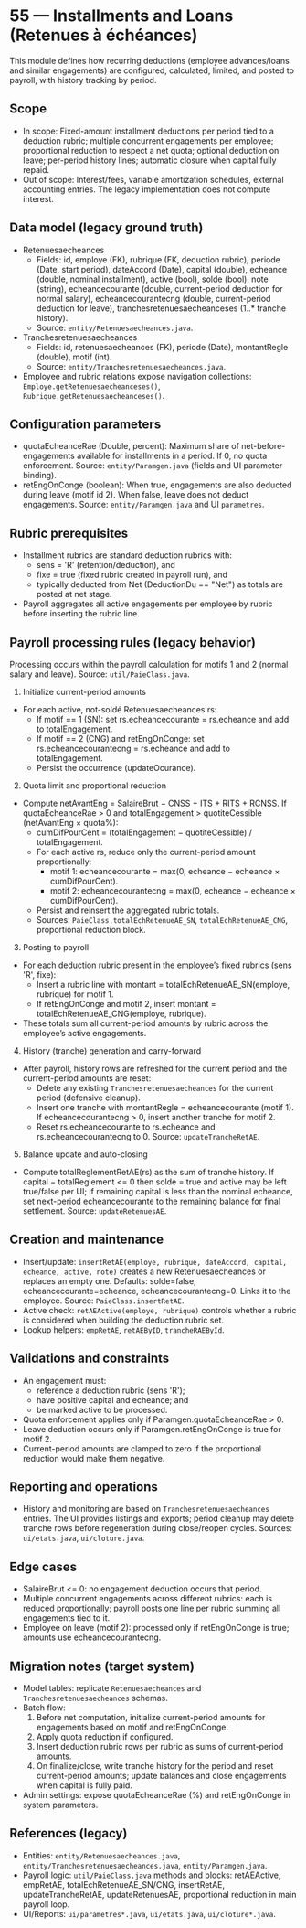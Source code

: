 # 55 — Installments and Loans (Retenues à échéances)

This module defines how recurring deductions (employee advances/loans and similar engagements) are configured, calculated, limited, and posted to payroll, with history tracking by period.

## Scope
- In scope: Fixed-amount installment deductions per period tied to a deduction rubric; multiple concurrent engagements per employee; proportional reduction to respect a net quota; optional deduction on leave; per-period history lines; automatic closure when capital fully repaid.
- Out of scope: Interest/fees, variable amortization schedules, external accounting entries. The legacy implementation does not compute interest.

## Data model (legacy ground truth)
- Retenuesaecheances
  - Fields: id, employe (FK), rubrique (FK, deduction rubric), periode (Date, start period), dateAccord (Date), capital (double), echeance (double, nominal installment), active (bool), solde (bool), note (string), echeancecourante (double, current-period deduction for normal salary), echeancecourantecng (double, current-period deduction for leave), tranchesretenuesaecheanceses (1..* tranche history).
  - Source: `entity/Retenuesaecheances.java`.
- Tranchesretenuesaecheances
  - Fields: id, retenuesaecheances (FK), periode (Date), montantRegle (double), motif (int).
  - Source: `entity/Tranchesretenuesaecheances.java`.
- Employee and rubric relations expose navigation collections: `Employe.getRetenuesaecheanceses()`, `Rubrique.getRetenuesaecheanceses()`.

## Configuration parameters
- quotaEcheanceRae (Double, percent): Maximum share of net-before-engagements available for installments in a period. If 0, no quota enforcement. Source: `entity/Paramgen.java` (fields and UI parameter binding).
- retEngOnConge (boolean): When true, engagements are also deducted during leave (motif id 2). When false, leave does not deduct engagements. Source: `entity/Paramgen.java` and UI `parametres`.

## Rubric prerequisites
- Installment rubrics are standard deduction rubrics with:
  - sens = 'R' (retention/deduction), and
  - fixe = true (fixed rubric created in payroll run), and
  - typically deducted from Net (DeductionDu == "Net") as totals are posted at net stage.
- Payroll aggregates all active engagements per employee by rubric before inserting the rubric line.

## Payroll processing rules (legacy behavior)
Processing occurs within the payroll calculation for motifs 1 and 2 (normal salary and leave). Source: `util/PaieClass.java`.

1) Initialize current-period amounts
- For each active, not-soldé Retenuesaecheances rs:
  - If motif == 1 (SN): set rs.echeancecourante = rs.echeance and add to totalEngagement.
  - If motif == 2 (CNG) and retEngOnConge: set rs.echeancecourantecng = rs.echeance and add to totalEngagement.
  - Persist the occurrence (updateOcurance).

2) Quota limit and proportional reduction
- Compute netAvantEng = SalaireBrut − CNSS − ITS + RITS + RCNSS. If quotaEcheanceRae > 0 and totalEngagement > quotiteCessible (netAvantEng × quota%):
  - cumDifPourCent = (totalEngagement − quotiteCessible) / totalEngagement.
  - For each active rs, reduce only the current-period amount proportionally:
    - motif 1: echeancecourante = max(0, echeance − echeance × cumDifPourCent).
    - motif 2: echeancecourantecng = max(0, echeance − echeance × cumDifPourCent).
  - Persist and reinsert the aggregated rubric totals.
  - Sources: `PaieClass.totalEchRetenueAE_SN`, `totalEchRetenueAE_CNG`, proportional reduction block.

3) Posting to payroll
- For each deduction rubric present in the employee’s fixed rubrics (sens 'R', fixe):
  - Insert a rubric line with montant = totalEchRetenueAE_SN(employe, rubrique) for motif 1.
  - If retEngOnConge and motif 2, insert montant = totalEchRetenueAE_CNG(employe, rubrique).
- These totals sum all current-period amounts by rubric across the employee’s active engagements.

4) History (tranche) generation and carry-forward
- After payroll, history rows are refreshed for the current period and the current-period amounts are reset:
  - Delete any existing `Tranchesretenuesaecheances` for the current period (defensive cleanup).
  - Insert one tranche with montantRegle = echeancecourante (motif 1). If echeancecourantecng > 0, insert another tranche for motif 2.
  - Reset rs.echeancecourante to rs.echeance and rs.echeancecourantecng to 0. Source: `updateTrancheRetAE`.

5) Balance update and auto-closing
- Compute totalReglementRetAE(rs) as the sum of tranche history. If capital − totalReglement <= 0 then solde = true and active may be left true/false per UI; if remaining capital is less than the nominal echeance, set next-period echeancecourante to the remaining balance for final settlement. Source: `updateRetenuesAE`.

## Creation and maintenance
- Insert/update: `insertRetAE(employe, rubrique, dateAccord, capital, echeance, active, note)` creates a new Retenuesaecheances or replaces an empty one. Defaults: solde=false, echeancecourante=echeance, echeancecourantecng=0. Links it to the employee. Source: `PaieClass.insertRetAE`.
- Active check: `retAEActive(employe, rubrique)` controls whether a rubric is considered when building the deduction rubric set.
- Lookup helpers: `empRetAE`, `retAEByID`, `trancheRAEById`.

## Validations and constraints
- An engagement must:
  - reference a deduction rubric (sens 'R');
  - have positive capital and echeance; and
  - be marked active to be processed.
- Quota enforcement applies only if Paramgen.quotaEcheanceRae > 0.
- Leave deduction occurs only if Paramgen.retEngOnConge is true for motif 2.
- Current-period amounts are clamped to zero if the proportional reduction would make them negative.

## Reporting and operations
- History and monitoring are based on `Tranchesretenuesaecheances` entries. The UI provides listings and exports; period cleanup may delete tranche rows before regeneration during close/reopen cycles. Sources: `ui/etats.java`, `ui/cloture.java`.

## Edge cases
- SalaireBrut <= 0: no engagement deduction occurs that period.
- Multiple concurrent engagements across different rubrics: each is reduced proportionally; payroll posts one line per rubric summing all engagements tied to it.
- Employee on leave (motif 2): processed only if retEngOnConge is true; amounts use echeancecourantecng.

## Migration notes (target system)
- Model tables: replicate `Retenuesaecheances` and `Tranchesretenuesaecheances` schemas.
- Batch flow:
  1) Before net computation, initialize current-period amounts for engagements based on motif and retEngOnConge.
  2) Apply quota reduction if configured.
  3) Insert deduction rubric rows per rubric as sums of current-period amounts.
  4) On finalize/close, write tranche history for the period and reset current-period amounts; update balances and close engagements when capital is fully paid.
- Admin settings: expose quotaEcheanceRae (%) and retEngOnConge in system parameters.

## References (legacy)
- Entities: `entity/Retenuesaecheances.java`, `entity/Tranchesretenuesaecheances.java`, `entity/Paramgen.java`.
- Payroll logic: `util/PaieClass.java` methods and blocks: retAEActive, empRetAE, totalEchRetenueAE_SN/CNG, insertRetAE, updateTrancheRetAE, updateRetenuesAE, proportional reduction in main payroll loop.
- UI/Reports: `ui/parametres*.java`, `ui/etats.java`, `ui/cloture*.java`.
